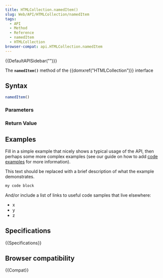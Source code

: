 ```yaml
---
title: HTMLCollection.namedItem()
slug: Web/API/HTMLCollection/namedItem
tags:
  - API
  - Method
  - Reference
  - namedItem
  - HTMLCollection
browser-compat: api.HTMLCollection.namedItem
---
```

{{DefaultAPISidebar("")}}

The **`namedItem()`** method of the {{domxref("HTMLCollection")}} interface 

## Syntax

```js
namedItem()
```

### Parameters



### Return Value



## Examples

Fill in a simple example that nicely shows a typical usage of the API, then perhaps some more complex examples (see our guide on how to add [code examples](/en-US/docs/MDN/Contribute/Structures/Code_examples) for more information).

This text should be replaced with a brief description of what the example demonstrates.

```js
my code block
```

And/or include a list of links to useful code samples that live elsewhere:

*   x
*   y
*   z

## Specifications

{{Specifications}}

## Browser compatibility

{{Compat}}


